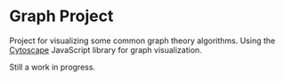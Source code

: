 # Graph Project

Project for visualizing some common graph theory algorithms.
Using the [Cytoscape](http://js.cytoscape.org/) JavaScript library for graph visualization.

Still a work in progress.

